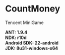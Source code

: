# CountMoney
Tencent MiniGame

<b>ANT: 1.9.4</b></br>
<b>NDK: r10d</b></br>
<b>Android SDK: 22-android</b></br>
<b>JDK: 8u31-windows-x64</b>
